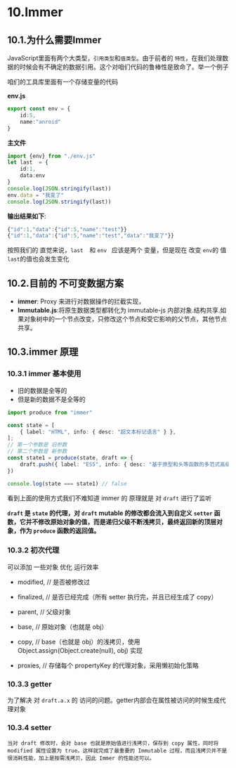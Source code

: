 # 10.Immer

## 10.1.为什么需要Immer

JavaScript里面有两个大类型，`引用类型`和`值类型`。由于前者的 `特性`，在我们处理数据的时候会有不确定的数据引用。这个对咱们代码的鲁棒性是致命了。举一个例子

咱们的工具库里面有一个存储变量的代码

**env.js** 

```ts
export const env = {
    id:5,
    name:"anroid"
}
```

**主文件**

```ts
import {env} from "./env.js"
let last  = {
    id:1,
    data:env
}
console.log(JSON.stringify(last))
env.data = "我变了"
console.log(JSON.stringify(last))
```

**输出结果如下**:

```ts
{"id":1,"data":{"id":5,"name":"test"}}
{"id":1,"data":{"id":5,"name":"test","data":"我变了"}}
```

 按照我们的 直觉来说，`last  `和 `env ` 应该是两个 变量，但是现在   改变 `env`的 值 `last`的值也会发生变化



## 10.2.目前的 不可变数据方案

- **immer**: Proxy 来进行对数据操作的拦截实现，
- **Immutable.js**:将原生数据类型都转化为 immutable-js 内部对象.结构共享.如果对象树中的一个节点改变，只修改这个节点和受它影响的父节点，其他节点共享。







## 10.3.immer 原理

### 10.3.1 immer 基本使用

- 旧的数据是全等的
- 但是新的数据不是全等的

```ts
import produce from "immer"

const state = [
    { label: "HTML", info: { desc: "超文本标记语言" } },
];
// 第一个参数是 旧参数
// 第二个参数是 新参数
const state1 = produce(state, draft => { 
    draft.push({ label: "ES5", info: { desc: "基于原型和头等函数的多范式高级解释型编程语言" } });
})

console.log(state === state1) // false

```

看到上面的使用方式我们不难知道 immer 的 原理就是 对 `draft` 进行了监听

**`draft` 是 `state` 的代理，对 `draft` mutable 的修改都会流入到自定义 `setter` 函数，它并不修改原始对象的值，而是递归父级不断浅拷贝，最终返回新的顶层对象，作为 `produce` 函数的返回值。**



### 10.3.2 初次代理

可以添加 一些对象 优化 运行效率

- modified, // 是否被修改过

- finalized, // 是否已经完成（所有 setter 执行完，并且已经生成了 copy）

- parent, // 父级对象

- base, // 原始对象（也就是 obj）

- copy, // base（也就是 obj）的浅拷贝，使用 Object.assign(Object.create(null), obj) 实现

- proxies, // 存储每个 propertyKey 的代理对象，采用懒初始化策略
  



### 10.3.3 getter

为了解决 对 `draft.a.x` 的 访问的问题。getter内部会在属性被访问的时候生成代理对象





### 10.3.4 setter

```shell
当对 draft 修改时，会对 base 也就是原始值进行浅拷贝，保存到 copy 属性，同时将 modified 属性设置为 true。这样就完成了最重要的 Immutable 过程，而且浅拷贝并不是很消耗性能，加上是按需浅拷贝，因此 Immer 的性能还可以。
```























